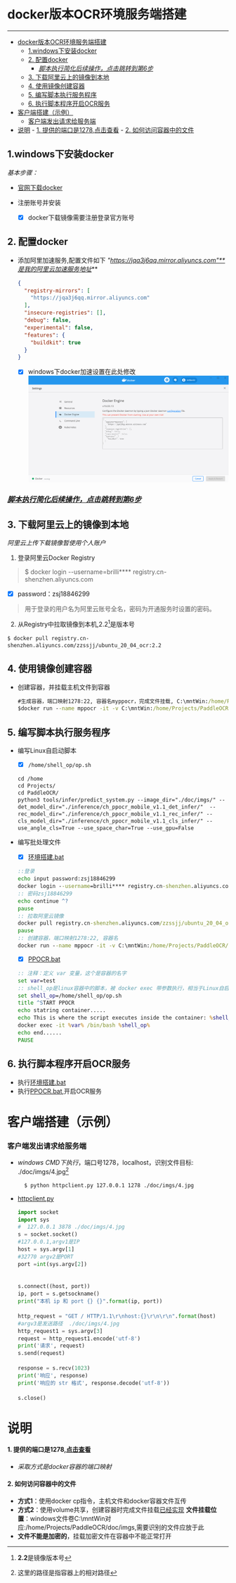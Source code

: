 # docker版本OCR环境服务端搭建
************************
- [docker版本OCR环境服务端搭建](#docker版本ocr环境服务端搭建)
  - [1.windows下安装docker](#1windows下安装docker)
  - [2. 配置docker](#2-配置docker)
    - [*脚本执行简化后续操作，点击跳转到第6步*](#脚本执行简化后续操作点击跳转到第6步)
  - [3. 下载阿里云上的镜像到本地](#3-下载阿里云上的镜像到本地)
  - [4. 使用镜像创建容器](#4-使用镜像创建容器)
  - [5. 编写脚本执行服务程序](#5-编写脚本执行服务程序)
  - [6. 执行脚本程序开启OCR服务](#6-执行脚本程序开启ocr服务)
- [客户端搭建（示例）](#客户端搭建示例)
    - [客户端发出请求给服务端](#客户端发出请求给服务端)
- [说明](#说明)
      - [1. 提供的端口是1278,点击查看](#1-提供的端口是1278点击查看)
      - [2. 如何访问容器中的文件](#2-如何访问容器中的文件)

## 1.windows下安装docker
*基本步骤：*
* [官网下载docker](https://www.docker.com/)

* 注册账号并安装
  - [x] docker下载镜像需要注册登录官方账号

## 2. 配置docker
* 添加阿里加速服务,配置文件如下
  *"https://jqa3j6qq.mirror.aliyuncs.com"**是我的阿里云加速服务地址***
  ``` json
  {
    "registry-mirrors": [
      "https://jqa3j6qq.mirror.aliyuncs.com"
    ],
    "insecure-registries": [],
    "debug": false,
    "experimental": false,
    "features": {
      "buildkit": true
    }
  } 
  ```
  - [x] windows下docker加速设置在此处修改
    ![docker 配置](/imgs/docker配置.png)


### [*脚本执行简化后续操作，点击跳转到第6步*](#6-执行脚本程序开启ocr服务)
## 3. 下载阿里云上的镜像到本地

*阿里云上传下载镜像暂使用个人账户*

  1. 登录阿里云Docker Registry
   
   > $ docker login --username=brilli**** registry.cn-shenzhen.aliyuncs.com

  - [X] password：zsj18846299

   > 用于登录的用户名为阿里云账号全名，密码为开通服务时设置的密码。

  2. 从Registry中拉取镜像到本机,2.2[^脚注]是版本号

   ```
   $ docker pull registry.cn-shenzhen.aliyuncs.com/zzssjj/ubuntu_20_04_ocr:2.2
   ``` 


  [^脚注]: **2.2**是镜像版本号

## 4. 使用镜像创建容器

  * 创建容器，并挂载主机文件到容器
    ```cmd
    #生成容器，端口映射1278:22, 容器名myppocr，完成文件挂载, C:\mntWin:/home/Projects/PaddleOCR/doc/imgs
    $docker run --name mppocr -it -v C:\mntWin:/home/Projects/PaddleOCR/doc/imgs -p 1278:22 registry.cn-shenzhen.aliyuncs.com/zzssjj/ubuntu_20_04_ocr:2.2 /bin/bash
    ```
## 5. 编写脚本执行服务程序

  * 编写Linux自启动脚本
    - [x] ```/home/shell_op/op.sh```
    ```shell
    cd /home
    cd Projects/
    cd PaddleOCR/
    python3 tools/infer/predict_system.py --image_dir="./doc/imgs/" --det_model_dir="./inference/ch_ppocr_mobile_v1.1_det_infer/"  --rec_model_dir="./inference/ch_ppocr_mobile_v1.1_rec_infer/" --cls_model_dir="./inference/ch_ppocr_mobile_v1.1_cls_infer/" --use_angle_cls=True --use_space_char=True --use_gpu=False
    ```

  * 编写批处理文件
     - [x] [环境搭建.bat](./src/环境搭建.bat)
    ```bat
    ::登录
    echo input password:zsj18846299
    docker login --username=brilli**** registry.cn-shenzhen.aliyuncs.com
    :: 密码zsj18846299
    echo continue ^?
    pause
    :: 拉取阿里云镜像
    docker pull registry.cn-shenzhen.aliyuncs.com/zzssjj/ubuntu_20_04_ocr:2.1
    pause
    :: 创建容器，端口映射1278:22, 容器名
    docker run --name mppocr -it -v C:\mntWin:/home/Projects/PaddleOCR/doc/imgs -p 1278:22 registry.cn-shenzhen.aliyuncs.com/zzssjj/ubuntu_20_04_ocr:2.2 /bin/bash
    ```
  
      - [x] [PPOCR.bat](/src/PPOCR.bat)
    ```bat
    :: 注释：定义 var 变量，这个是容器的名字
    set var=test
    :: shell_op是linux容器中的脚本，被 docker exec 带参数执行，相当于Linux自启动脚本
    set shell_op=/home/shell_op/op.sh
    title ^START PPOCR
    echo statring container.....
    echo This is where the script executes inside the container: %shell_op%
    docker exec -it %var% /bin/bash %shell_op%
    echo end......
    PAUSE
    ```

## 6. 执行脚本程序开启OCR服务
* 执行[环境搭建.bat](./src/环境搭建.bat)
* 执行[PPOCR.bat](./src/PPOCR.bat),开启OCR服务

# 客户端搭建（示例）
  
###  客户端发出请求给服务端
[^脚注2]:这里的路径是指容器上的相对路径
- *windows CMD下执行*，端口号1278，localhost，识别文件目标: ./doc/imgs/4.jpg[^脚注2]


        $ python httpclient.py 127.0.0.1 1278 ./doc/imgs/4.jpg
- [httpclient.py](/src/httpclient.py) 
  ``` py
  import socket
  import sys
  #  127.0.0.1 3878 ./doc/imgs/4.jpg
  s = socket.socket()
  #127.0.0.1,argv1是IP
  host = sys.argv[1]
  #32770 argv2是PORT
  port =int(sys.argv[2])


  s.connect((host, port))
  ip, port = s.getsockname()
  print("本机 ip 和 port {} {}".format(ip, port))

  http_request = "GET / HTTP/1.1\r\nhost:{}\r\n\r\n".format(host)
  #argv3是发送路径  ./doc/imgs/4.jpg
  http_request1 = sys.argv[3]
  request = http_request1.encode('utf-8')
  print('请求', request)  
  s.send(request)

  response = s.recv(1023)
  print('响应', response)
  print('响应的 str 格式', response.decode('utf-8'))

  s.close()
  ```

[//]: 图片预加载，将需要处理的图片存放到容器

# 说明

#### 1. 提供的端口是1278,[点击查看](#4-使用镜像创建容器)
  - *采取方式是docker容器的端口映射*
#### 2. 如何访问容器中的文件
 - **方式1**：使用docker cp指令，主机文件和docker容器文件互传
 - **方式2**：使用volume共享，创建容器时完成文件挂载[已经实现](#4-使用镜像创建容器)
  **文件挂载位置**：windows文件卷C:\mntWin对应:/home/Projects/PaddleOCR/doc/imgs,需要识别的文件应放于此
 - **文件不能是加密的**，挂载加密文件在容器中不能正常打开

